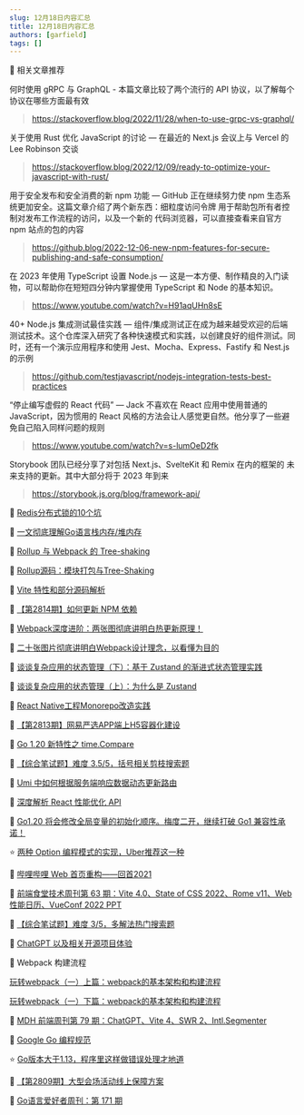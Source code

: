 ```yaml
---
slug: 12月18日内容汇总
title: 12月18日内容汇总
authors: [garfield]
tags: []
---
```


📒 相关文章推荐

何时使用 gRPC 与 GraphQL - 本篇文章比较了两个流行的 API 协议，以了解每个协议在哪些方面最有效

> https://stackoverflow.blog/2022/11/28/when-to-use-grpc-vs-graphql/

关于使用 Rust 优化 JavaScript 的讨论 — 在最近的 Next.js 会议上与 Vercel 的 Lee Robinson 交谈

> https://stackoverflow.blog/2022/12/09/ready-to-optimize-your-javascript-with-rust/

用于安全发布和安全消费的新 npm 功能 — GitHub 正在继续努力使 npm 生态系统更加安全。这篇文章介绍了两个新东西：细粒度访问令牌 用于帮助包所有者控制对发布工作流程的访问，以及一个新的 代码浏览器，可以直接查看来自官方 npm 站点的包的内容

> https://github.blog/2022-12-06-new-npm-features-for-secure-publishing-and-safe-consumption/

在 2023 年使用 TypeScript 设置 Node.js — 这是一本方便、制作精良的入门读物，可以帮助你在短短四分钟内掌握使用 TypeScript 和 Node 的基本知识。

> https://www.youtube.com/watch?v=H91aqUHn8sE

40+ Node.js 集成测试最佳实践 — 组件/集成测试正在成为越来越受欢迎的后端测试技术。这个仓库深入研究了各种快速模式和实践，以创建良好的组件测试。同时，还有一个演示应用程序和使用 Jest、Mocha、Express、Fastify 和 Nest.js 的示例

> https://github.com/testjavascript/nodejs-integration-tests-best-practices

“停止编写虚假的 React 代码” — Jack 不喜欢在 React 应用中使用普通的 JavaScript，因为惯用的 React 风格的方法会让人感觉更自然。他分享了一些避免自己陷入同样问题的规则

> https://www.youtube.com/watch?v=s-lumOeD2fk

Storybook 团队已经分享了对包括 Next.js、SvelteKit 和 Remix 在内的框架的 未来支持的更新。其中大部分将于 2023 年到来

> https://storybook.js.org/blog/framework-api/

📒 [Redis分布式锁的10个坑](https://mp.weixin.qq.com/s/2Rwy19C0eUshTWc_JfTPig)

📒 [一文彻底理解Go语言栈内存/堆内存](https://mp.weixin.qq.com/s/QQjOyYkDfuxIxHl6k6qkRA)

📒 [Rollup 与 Webpack 的 Tree-shaking](https://juejin.cn/post/7169004126469914654)

📒 [Rollup源码：模块打包与Tree-Shaking](https://juejin.cn/post/7021115814870810660)

📒 [Vite 特性和部分源码解析](https://mp.weixin.qq.com/s/19Ai1rbRoQxOBA5SXSNCAQ)

📒 [【第2814期】如何更新 NPM 依赖](https://mp.weixin.qq.com/s/TvLWXX4bpVYOalywiupvFQ)

📒 [Webpack深度进阶：两张图彻底讲明白热更新原理！](https://juejin.cn/post/7176963906844246074)

📒 [二十张图片彻底讲明白Webpack设计理念，以看懂为目的](https://juejin.cn/post/7170852747749621791)

📒 [谈谈复杂应用的状态管理（下）：基于 Zustand 的渐进式状态管理实践](https://juejin.cn/post/7182462103297458236)

📒 [谈谈复杂应用的状态管理（上）：为什么是 Zustand](https://juejin.cn/post/7177216308843380797)

📒 [React Native工程Monorepo改造实践](https://juejin.cn/post/7177585131861835837)

📒 [【第2813期】网易严选APP端上H5容器化建设](https://mp.weixin.qq.com/s/JzHA3htAjHXhQ4HeshflzA)

📒 [Go 1.20 新特性之 time.Compare](https://mp.weixin.qq.com/s/setWdt_6S26_-tEX7ua07g)

📒 [【综合笔试题】难度 3.5/5，括号相关剪枝搜索题](https://mp.weixin.qq.com/s/x_Z58gxrzhJURRhIdxfpEg)

📒 [Umi 中如何根据服务端响应数据动态更新路由](https://juejin.cn/post/7176943264749060155)

📒 [深度解析 React 性能优化 API](https://mp.weixin.qq.com/s/svGYB3HvmLDMerlM50BhAg)

📒 [Go1.20 将会修改全局变量的初始化顺序。梅度二开，继续打破 Go1 兼容性承诺！](https://mp.weixin.qq.com/s/rtEhjJhwdkX3U01vHG6S8g)

⭐️ [两种 Option 编程模式的实现，Uber推荐这一种](https://mp.weixin.qq.com/s/LW8Woq5Rg4x31DbtD-_jeA)

📒 [哔哩哔哩 Web 首页重构——回首2021](https://mp.weixin.qq.com/s/oO-WpgdszWrBxOOxSFWFRw)

📒 [前端食堂技术周刊第 63 期：Vite 4.0、State of CSS 2022、Rome v11、Web 性能日历、VueConf 2022 PPT](https://juejin.cn/post/7176430181765087269)

📒 [【综合笔试题】难度 3/5，多解法热门搜索题](https://juejin.cn/post/7176504540793929789)

📒 [ChatGPT 以及相关开源项目体验](https://juejin.cn/post/7176275850101260325)

📒 Webpack 构建流程

[玩转webpack（一）上篇：webpack的基本架构和构建流程](https://segmentfault.com/a/1190000012081469)

[玩转webpack（一）下篇：webpack的基本架构和构建流程](https://segmentfault.com/a/1190000012099163)

📒 [MDH 前端周刊第 79 期：ChatGPT、Vite 4、SWR 2、Intl.Segmenter](https://mp.weixin.qq.com/s/hqTB22O0SXfMSBrEuvTvjg)

📒 [Google Go 编程规范](https://gocn.github.io/styleguide/docs/02-guide/)

⭐️ [Go版本大于1.13，程序里这样做错误处理才地道](https://mp.weixin.qq.com/s/SFbSAGwQgQBVWpySYF-rkw)

📒 [【第2809期】大型会场活动线上保障方案](https://mp.weixin.qq.com/s/6dsPnQlq8BfHkdibfiNcUg)

📒 [Go语言爱好者周刊：第 171 期](https://mp.weixin.qq.com/s/5aScdlfyWM25VoekLlHhVQ)
